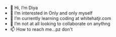 - 👋 Hi, I’m Diya
- 👀 I’m interested in Only and only myself
- 🌱 I’m currently learning coding at whitehatjr.com
- 💞️ I’m not at all looking to collaborate on anythng
- 📫 How to reach me...pz don't

<!---
diya7696/diya7696 is a ✨ special ✨ repository because its `README.md` (this file) appears on your GitHub profile.
You can click the Preview link to take a look at your changes.
--->
